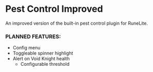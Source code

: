 # Pest Control Improved
An improved version of the built-in pest control plugin for RuneLite.

### PLANNED FEATURES:
- Config menu
- Toggleable spinner highlight
- Alert on Void Knight health
    - Configurable threshold
